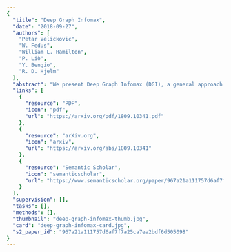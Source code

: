 ```yaml
---
{
  "title": "Deep Graph Infomax",
  "date": "2018-09-27",
  "authors": [
    "Petar Velickovic",
    "W. Fedus",
    "William L. Hamilton",
    "P. Liò",
    "Y. Bengio",
    "R. D. Hjelm"
  ],
  "abstract": "We present Deep Graph Infomax (DGI), a general approach for learning node representations within graph-structured data in an unsupervised manner. DGI relies on maximizing mutual information between patch representations and corresponding high-level summaries of graphs---both derived using established graph convolutional network architectures. The learnt patch representations summarize subgraphs centered around nodes of interest, and can thus be reused for downstream node-wise learning tasks. In contrast to most prior approaches to unsupervised learning with GCNs, DGI does not rely on random walk objectives, and is readily applicable to both transductive and inductive learning setups. We demonstrate competitive performance on a variety of node classification benchmarks, which at times even exceeds the performance of supervised learning.",
  "links": [
    {
      "resource": "PDF",
      "icon": "pdf",
      "url": "https://arxiv.org/pdf/1809.10341.pdf"
    },
    {
      "resource": "arXiv.org",
      "icon": "arxiv",
      "url": "https://arxiv.org/abs/1809.10341"
    },
    {
      "resource": "Semantic Scholar",
      "icon": "semanticscholar",
      "url": "https://www.semanticscholar.org/paper/967a21a111757d6af7f7a25ca7ea2bdf6d505098"
    }
  ],
  "supervision": [],
  "tasks": [],
  "methods": [],
  "thumbnail": "deep-graph-infomax-thumb.jpg",
  "card": "deep-graph-infomax-card.jpg",
  "s2_paper_id": "967a21a111757d6af7f7a25ca7ea2bdf6d505098"
}
---
```


